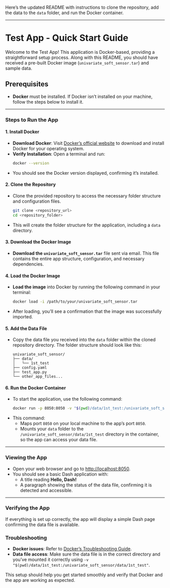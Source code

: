Here’s the updated README with instructions to clone the repository, add the data to the `data` folder, and run the Docker container.

---

# Test App - Quick Start Guide

Welcome to the Test App! This application is Docker-based, providing a straightforward setup process. Along with this README, you should have received a pre-built Docker image (`univariate_soft_sensor.tar`) and sample data.

## Prerequisites
- **Docker** must be installed. If Docker isn’t installed on your machine, follow the steps below to install it.

---

### Steps to Run the App

#### 1. Install Docker
   - **Download Docker**: Visit [Docker’s official website](https://www.docker.com/get-started) to download and install Docker for your operating system.
   - **Verify Installation**: Open a terminal and run:
     ```bash
     docker --version
     ```
   - You should see the Docker version displayed, confirming it’s installed.

#### 2. Clone the Repository
   - Clone the provided repository to access the necessary folder structure and configuration files.
     ```bash
     git clone <repository_url>
     cd <repository_folder>
     ```
   - This will create the folder structure for the application, including a `data` directory.

#### 3. Download the Docker Image
   - **Download the `univariate_soft_sensor.tar`** file sent via email. This file contains the entire app structure, configuration, and necessary dependencies.

#### 4. Load the Docker Image
   - **Load the image** into Docker by running the following command in your terminal:
     ```bash
     docker load -i /path/to/your/univariate_soft_sensor.tar
     ```
   - After loading, you’ll see a confirmation that the image was successfully imported.

#### 5. Add the Data File
   - Copy the data file you received into the `data` folder within the cloned repository directory. The folder structure should look like this:
     ```
     univariate_soft_sensor/
     ├── data/
     │   └── 1st_test
     ├── config.yaml
     ├── test_app.py
     └── other_app_files...
     ```

#### 6. Run the Docker Container
   - To start the application, use the following command:
     ```bash
     docker run -p 8050:8050 -v "$(pwd)/data/1st_test:/univariate_soft_sensor/data/1st_test" univariate_soft_sensor
     ```
   - This command:
     - Maps port `8050` on your local machine to the app’s port `8050`.
     - Mounts your `data` folder to the `/univariate_soft_sensor/data/1st_test` directory in the container, so the app can access your data file.

---

### Viewing the App
- Open your web browser and go to [http://localhost:8050](http://localhost:8050).
- You should see a basic Dash application with:
  - A title reading **Hello, Dash!**
  - A paragraph showing the status of the data file, confirming it is detected and accessible.

---

### Verifying the App
If everything is set up correctly, the app will display a simple Dash page confirming the data file is available. 

### Troubleshooting
- **Docker issues**: Refer to [Docker’s Troubleshooting Guide](https://docs.docker.com/config/daemon/).
- **Data file access**: Make sure the data file is in the correct directory and you’ve mounted it correctly using `-v "$(pwd)/data/1st_test:/univariate_soft_sensor/data/1st_test"`.

This setup should help you get started smoothly and verify that Docker and the app are working as expected.